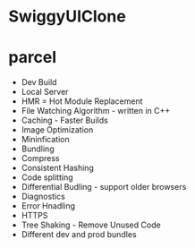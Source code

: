# SwiggyUIClone

# parcel
- Dev Build
- Local Server
- HMR = Hot Module Replacement
- File Watching Algorithm - written in C++
- Caching - Faster Builds
- Image Optimization
- Mininfication
- Bundling
- Compress
- Consistent Hashing
- Code splitting
- Differential Budling - support older browsers
- Diagnostics
- Error Hnadling
- HTTPS
- Tree Shaking - Remove Unused Code
- Different dev and prod bundles